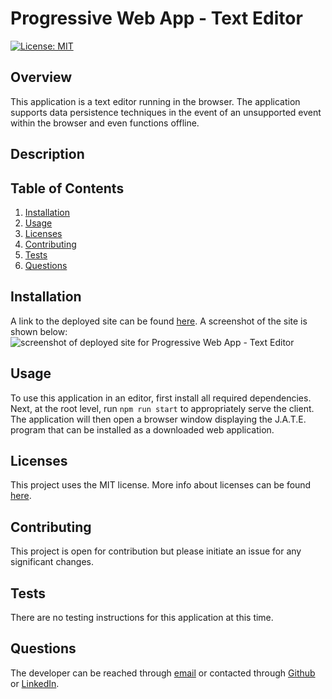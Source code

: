 # Progressive Web App - Text Editor

[![License: MIT](https://img.shields.io/badge/License-MIT-yellow.svg)](https://opensource.org/licenses/MIT)

## Overview
This application is a text editor running in the browser. The application supports data persistence techniques in the event of an unsupported event within the browser and even functions offline. 

## Description


## Table of Contents

1. [Installation](#installation)
2. [Usage](#usage)
3. [Licenses](#licenses)
4. [Contributing](#contributing)
5. [Tests](#tests)
6. [Questions](#questions)

## Installation
A link to the deployed site can be found [here](https://ks-pwa-text-editor.herokuapp.com/). A screenshot of the site is shown below: 
![screenshot of deployed site for Progressive Web App - Text Editor](Screenshot.png)

## Usage
To use this application in an editor, first install all required dependencies. Next, at the root level, run `npm run start` to appropriately serve the client. The application will then open a browser window displaying the J.A.T.E. program that can be installed as a downloaded web application.

## Licenses
This project uses the MIT license. More info about licenses can be found [here](https://choosealicense.com/).


## Contributing
This project is open for contribution but please initiate an issue for any significant changes. 

## Tests
There are no testing instructions for this application at this time.

## Questions
The developer can be reached through [email](kristen.l.santee@gmail.com) or contacted through [Github](https://github.com/kristensantee) or [LinkedIn](https://linkedin.com/in/kristen-santee).
